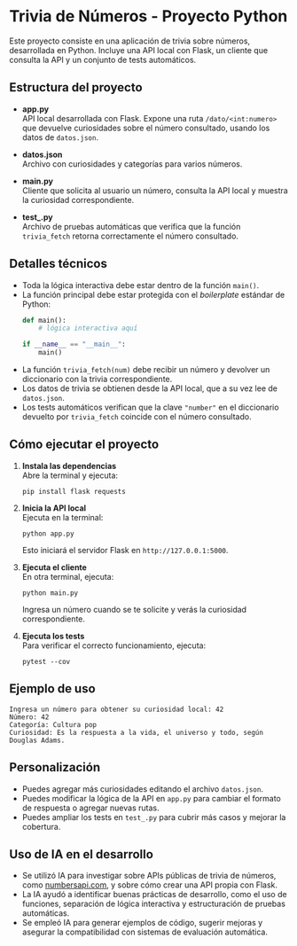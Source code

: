 # Trivia de Números - Proyecto Python

Este proyecto consiste en una aplicación de trivia sobre números, desarrollada en Python. Incluye una API local con Flask, un cliente que consulta la API y un conjunto de tests automáticos.

## Estructura del proyecto

- **app.py**  
  API local desarrollada con Flask. Expone una ruta `/dato/<int:numero>` que devuelve curiosidades sobre el número consultado, usando los datos de `datos.json`.

- **datos.json**  
  Archivo con curiosidades y categorías para varios números.

- **main.py**  
  Cliente que solicita al usuario un número, consulta la API local y muestra la curiosidad correspondiente.

- **test_.py**  
  Archivo de pruebas automáticas que verifica que la función `trivia_fetch` retorna correctamente el número consultado.

## Detalles técnicos

- Toda la lógica interactiva debe estar dentro de la función `main()`.
- La función principal debe estar protegida con el *boilerplate* estándar de Python:
  ```python
  def main():
      # lógica interactiva aquí

  if __name__ == "__main__":
      main()
  ```
- La función `trivia_fetch(num)` debe recibir un número y devolver un diccionario con la trivia correspondiente.
- Los datos de trivia se obtienen desde la API local, que a su vez lee de `datos.json`.
- Los tests automáticos verifican que la clave `"number"` en el diccionario devuelto por `trivia_fetch` coincide con el número consultado.

## Cómo ejecutar el proyecto

1. **Instala las dependencias**  
   Abre la terminal y ejecuta:
   ```
   pip install flask requests
   ```

2. **Inicia la API local**  
   Ejecuta en la terminal:
   ```
   python app.py
   ```
   Esto iniciará el servidor Flask en `http://127.0.0.1:5000`.

3. **Ejecuta el cliente**  
   En otra terminal, ejecuta:
   ```
   python main.py
   ```
   Ingresa un número cuando se te solicite y verás la curiosidad correspondiente.

4. **Ejecuta los tests**  
   Para verificar el correcto funcionamiento, ejecuta:
   ```
   pytest --cov
   ```

## Ejemplo de uso

```
Ingresa un número para obtener su curiosidad local: 42
Número: 42
Categoría: Cultura pop
Curiosidad: Es la respuesta a la vida, el universo y todo, según Douglas Adams.
```

## Personalización

- Puedes agregar más curiosidades editando el archivo `datos.json`.
- Puedes modificar la lógica de la API en `app.py` para cambiar el formato de respuesta o agregar nuevas rutas.
- Puedes ampliar los tests en `test_.py` para cubrir más casos y mejorar la cobertura.

## Uso de IA en el desarrollo

- Se utilizó IA para investigar sobre APIs públicas de trivia de números, como [numbersapi.com](http://numbersapi.com/), y sobre cómo crear una API propia con Flask.
- La IA ayudó a identificar buenas prácticas de desarrollo, como el uso de funciones, separación de lógica interactiva y estructuración de pruebas automáticas.
- Se empleó IA para generar ejemplos de código, sugerir mejoras y asegurar la compatibilidad con sistemas de evaluación automática.
